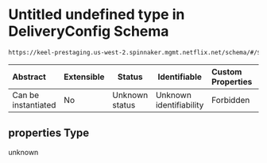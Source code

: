 # Untitled undefined type in DeliveryConfig Schema

```txt
https://keel-prestaging.us-west-2.spinnaker.mgmt.netflix.net/schema/#/$defs/ManualJudgementConstraint/properties
```




| Abstract            | Extensible | Status         | Identifiable            | Custom Properties | Additional Properties | Access Restrictions | Defined In                                                    |
| :------------------ | ---------- | -------------- | ----------------------- | :---------------- | --------------------- | ------------------- | ------------------------------------------------------------- |
| Can be instantiated | No         | Unknown status | Unknown identifiability | Forbidden         | Allowed               | none                | [keel.schema.json\*](keel.schema.json "open original schema") |

## properties Type

unknown
